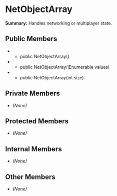 # NetObjectArray

**Summary:** Handles networking or multiplayer state.

## Public Members
- - public NetObjectArray()
- - public NetObjectArray(IEnumerable<T> values)
- - public NetObjectArray(int size)

## Private Members
- *(None)*

## Protected Members
- *(None)*

## Internal Members
- *(None)*

## Other Members
- *(None)*
